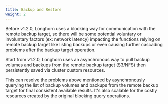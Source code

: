 ```yaml
---
title: Backup and Restore
weight: 2
---
```


Before v1.2.0, Longhorn uses a blocking way for communication with the remote backup target, so there will be some potential voluntary or involuntary factors (ex: network latency) impacting the functions relying on remote backup target like listing backups or even causing further cascading problems after the backup target operation.

Start from v1.2.0, Longhorn uses an asynchronous way to pull backup volumes and backups from the remote backup target (S3/NFS) then persistently saved via cluster custom resources.

This can resolve the problems above mentioned by asynchronously querying the list of backup volumes and backups from the remote backup target for final consistent available results. It's also scalable for the costly resources created by the original blocking query operations.
